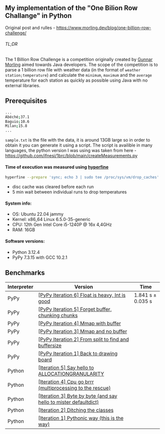 ## My implementation of the "One Bilion Row Challange" in Python

Original post and rulles - https://www.morling.dev/blog/one-billion-row-challenge/

###### TL;DR
The 1 Billion Row Challenge is a competition originally created by [Gunnar Morling](https://github.com/gunnarmorling) aimed towards Java developers. 
The scope of the competition is to parse a 1 billion row file with weather data (in the format of `weather station;temperature`) and 
calculate the `minimum`, `maximum` and the `average` temperature for each station as quickly as possible using Java with no external libraries.

## Prerequisites
```bash
...
Abéché;37.1
Baguio;10.6
Milan;15.8
...
```
`sample.txt` is the file with the data, it is around 13GB large so in order to obtain it you can generate it using a script.
The script is availible in many languages, the python version I was using was taken from here - https://github.com/ifnesi/1brc/blob/main/createMeasurements.py

#### Time of execution was measured using [hyperfine](https://github.com/sharkdp/hyperfine)
```bash
hyperfine --prepare 'sync; echo 3 | sudo tee /proc/sys/vm/drop_caches' --runs 3 'pypy3 file.py'
```
* disc cache was cleared before each run
* 5 min wait between individual runs to drop temperatures

#### System info:
* OS: Ubuntu 22.04 jammy
* Kernel: x86_64 Linux 6.5.0-35-generic
* CPU: 12th Gen Intel Core i5-1240P @ 16x 4,4GHz
* RAM: 16GB
#### Software versions:
* Python 3.12.4
* PyPy 7.3.15 with GCC 10.2.1

## Benchmarks
| Interpreter | Version | Time |
| ----------- | ------ | ---- |
| PyPy | [[PyPy Iteration 6] Float is heavy, Int is good](https://github.com/v-fol/1brc/blob/031f877e94ba70647828435950fe853d1b9770b6/calculate_average_mmap_pypy_int.py) | 1.841 s ±  0.035 s |
| PyPy | [[PyPy Iteration 5] Forget buffer, chunking chunks](https://github.com/v-fol/1brc/blob/ffc55f4ff4ace3fcc6df70aaef69006366b0dd29/calculate_average_mmap_pypy.py) |  |
| PyPy | [[PyPy Iteration 4] Mmap with buffer](https://github.com/v-fol/1brc/blob/df5756213758d6b522ab9c7dd9d5fae981a7c120/calculate_average_mmap_pypy.py) |  |
| PyPy | [[PyPy Iteration 3] Mmap and no buffer](https://github.com/v-fol/1brc/blob/64687458dd68ef19d9f6b8573af8cbf1c2ddd285/calculate_average_mmap_pypy.py) |  |
| PyPy | [[PyPy Iteration 2] From split to find and buffersize](https://github.com/v-fol/1brc/blob/05deb6f17156e069e67240a2ecd0663febdc6827/calculate_average_pypy.py) |  |
| PyPy | [[PyPy Iteration 1] Back to drawing board](https://github.com/v-fol/1brc/blob/96e20767567d03ee744cf6ae6f8c2ee54270bd88/calculate_average_pypy.py) |  |
| Python | [[Iteration 5] Say hello to ALLOCATIONGRANULARITY](https://github.com/v-fol/1brc/blob/fea65037f7b62c1bc17e9bc1172cd8818a2f8a38/calculate_average.py) |  |
| Python | [[Iteration 4] Cpu go brrr (multiprocessing to the rescue)](https://github.com/v-fol/1brc/blob/df3ba9d7b19462af0598dd52f5bd57f11e2191ee/calculate_average.py) |  |
| Python | [[Iteration 3] Byte by byte (and say hello to mister defaultdict)](https://github.com/v-fol/1brc/blob/dd9f1f5e40e087f0fb66a25d28da2d0f26828962/calculate_average.py) |  |
| Python | [[Iteration 2] Ditching the classes](https://github.com/v-fol/1brc/blob/2655e3e34e18a1115ed196fca80e59d684efe517/calculate_average.py) |  |
| Python | [[Iteration 1] Pythonic way (this is the way)](https://github.com/v-fol/1brc/blob/9f960155bb1d9c6e1a4157bf2c82e477b125ff93/calculate_average.py) |  |
